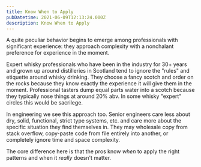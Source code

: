 ```yaml
---
title: Know When to Apply
pubDatetime: 2021-06-09T12:13:24.000Z
description: Know When to Apply
---
```


A quite peculiar behavior begins to emerge among professionals with significant
experience: they approach complexity with a nonchalant preference for experience
in the moment.

Expert whisky professionals who have been in the industry for 30+ years and
grown up around distilleries in Scotland tend to ignore the "rules" and
etiquette around whisky drinking. They choose a fancy scotch and order on the
rocks because they know exactly the experience it will give them in the moment.
Professional tasters dump equal parts water into a scotch because they typically
nose things at around 20% abv. In some whisky "expert" circles this would be
sacrilege.

In engineering we see this approach too. Senior engineers care less about dry,
solid, functional, strict type systems, etc. and care more about the specific
situation they find themselves in. They may wholesale copy from stack overflow,
copy-paste code from file entirely into another, or completely ignore time and
space complexity.

The core difference here is that the pros know _when_ to apply the right
patterns and when it _really_ doesn't matter.
